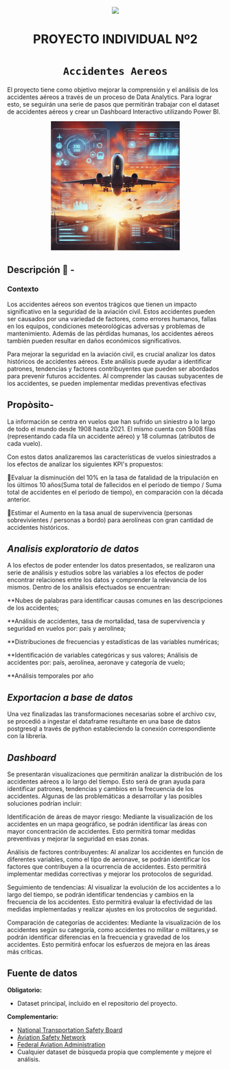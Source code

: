 <p align='center'>
<img src ="https://d31uz8lwfmyn8g.cloudfront.net/Assets/logo-henry-white-lg.png">
<p>

<h1 align='center'>
 <b>PROYECTO INDIVIDUAL Nº2</b>
</h1>
 
# <h1 align="center">**`Accidentes Aereos`**</h1>

El proyecto tiene como objetivo mejorar la comprensión y el análisis de los accidentes aéreos a través de un proceso de Data Analytics. Para lograr esto, se seguirán una serie de pasos que permitirán trabajar con el dataset de accidentes aéreos y crear un Dashboard Interactivo utilizando Power BI.
<p align='center'>
<img src="./avion.jpg"  height=300>
<p>

## **Descripción 🚀 -**

### **Contexto**

Los accidentes aéreos son eventos trágicos que tienen un impacto significativo en la seguridad de la aviación civil. Estos accidentes pueden ser causados por una variedad de factores, como errores humanos, fallas en los equipos, condiciones meteorológicas adversas y problemas de mantenimiento. Además de las pérdidas humanas, los accidentes aéreos también pueden resultar en daños económicos significativos.

Para mejorar la seguridad en la aviación civil, es crucial analizar los datos históricos de accidentes aéreos. Este análisis puede ayudar a identificar patrones, tendencias y factores contribuyentes que pueden ser abordados para prevenir futuros accidentes. Al comprender las causas subyacentes de los accidentes, se pueden implementar medidas preventivas efectivas 



## **Propòsito-**
La información se centra en vuelos que han sufrido un siniestro a lo largo de todo el mundo desde 1908 hasta 2021. El mismo cuenta con 5008 filas (representando cada fila un accidente aéreo) y 18 columnas (atributos de cada vuelo).

Con estos datos analizaremos las características de vuelos siniestrados a los efectos de analizar los siguientes KPI's propuestos:

🚀Evaluar la disminución del 10% en la tasa de fatalidad de la tripulación en los últimos 10 años(Suma total de fallecidos en el período de tiempo / Suma total de accidentes en el período de tiempo), en comparación con la década anterior.

🚀Estimar el Aumento en la tasa anual de supervivencia (personas sobrevivientes / personas a bordo) para aerolíneas con gran cantidad de accidentes históricos.


## ***Analisis exploratorio de datos***
A los efectos de poder entender los datos presentados, se realizaron una serie de análisis y estudios sobre las variables a los efectos de poder encontrar relaciones entre los datos y comprender la relevancia de los mismos. Dentro de los análisis efectuados se encuentran:

**Nubes de palabras para identificar causas comunes en las descripciones de los accidentes;

**Análisis de accidentes, tasa de mortalidad, tasa de supervivencia y seguridad en vuelos por: país y aerolínea;

**Distribuciones de frecuencias y estadísticas de las variables numéricas;

**Identificación de variables categóricas y sus valores;
Análisis de accidentes por: país, aerolínea, aeronave y categoría de vuelo;

**Análisis temporales por año
## ***Exportacion a base de datos***

Una vez finalizadas las transformaciones necesarias sobre el archivo csv, se procedió a ingestar el dataframe resultante en una base de datos postgresql a través de python estableciendo la conexión correspondiente con la librería.

## ***Dashboard***
Se presentarán visualizaciones que permitirán analizar la distribución de los accidentes aéreos a lo largo del tiempo. Esto será de gran ayuda para identificar patrones, tendencias y cambios en la frecuencia de los accidentes. Algunas de las problemáticas a desarrollar y las posibles soluciones podrían incluir:

Identificación de áreas de mayor riesgo: Mediante la visualización de los accidentes en un mapa geográfico, se podrán identificar las áreas con mayor concentración de accidentes. Esto permitirá tomar medidas preventivas y mejorar la seguridad en esas zonas.

Análisis de factores contribuyentes: Al analizar los accidentes en función de diferentes variables, como el tipo de aeronave, se podrán identificar los factores que contribuyen a la ocurrencia de accidentes. Esto permitirá implementar medidas correctivas y mejorar los protocolos de seguridad.

Seguimiento de tendencias: Al visualizar la evolución de los accidentes a lo largo del tiempo, se podrán identificar tendencias y cambios en la frecuencia de los accidentes. Esto permitirá evaluar la efectividad de las medidas implementadas y realizar ajustes en los protocolos de seguridad.

Comparación de categorías de accidentes: Mediante la visualización de los accidentes según su categoría, como accidentes no militar o militares,y se podrán identificar diferencias en la frecuencia y gravedad de los accidentes. Esto permitirá enfocar los esfuerzos de mejora en las áreas más críticas.
## Fuente de datos
**Obligatorio:**

- Dataset principal, incluido en el repositorio del proyecto.

**Complementario:**
- [National Transportation Safety Board](https://www.ntsb.gov/safety/data/Pages/Data_Stats.aspx)
- [Aviation Safety Network](https://aviation-safety.net/database/)
- [Federal Aviation Administration](https://www.faa.gov/data_research/accident_incident)
- Cualquier dataset de búsqueda propia que complemente y mejore el análisis.









  
 